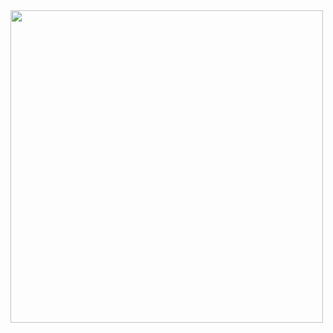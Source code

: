 <img src="https://user-images.githubusercontent.com/106863159/212374921-54d9cb24-1b64-4015-88cf-1114ca96be10.png" width="500" height="500">
